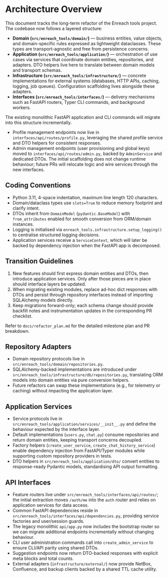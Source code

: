 # Architecture Overview

This document tracks the long-term refactor of the Enreach tools project. The
codebase now follows a layered structure:

- **Domain (`src/enreach_tools/domain/`)** — business entities, value objects, and
  domain-specific rules expressed as lightweight dataclasses. These types are
  transport-agnostic and free from persistence concerns.
- **Application (`src/enreach_tools/application/`)** — orchestration of use cases
  via services that coordinate domain entities, repositories, and adapters. DTO
  helpers live here to translate between domain models and transport schemas.
- **Infrastructure (`src/enreach_tools/infrastructure/`)** — concrete
  implementations for external systems (databases, HTTP APIs, caching, logging,
  job queues). Configuration scaffolding lives alongside these adapters.
- **Interfaces (`src/enreach_tools/interfaces/`)** — delivery mechanisms such as
  FastAPI routers, Typer CLI commands, and background workers.

The existing monolithic FastAPI application and CLI commands will migrate into
this structure incrementally.
- Profile management endpoints now live in `interfaces/api/routes/profile.py`, leveraging the shared profile service and DTO helpers for consistent responses.
- Admin management endpoints (user provisioning and global keys) moved to `interfaces/api/routes/admin.py`, backed by `AdminService` and dedicated DTOs.
 The initial scaffolding does not change runtime
behaviour; future PRs will relocate logic and wire services through the new
interfaces.

## Coding Conventions

- Python 3.11, 4-space indentation, maximum line length 120 characters.
- Domain/dataclass types use `slots=True` to reduce memory footprint and clarify
  intent.
- DTOs inherit from `DomainModel` (`pydantic.BaseModel`) with `from_attributes`
  enabled for smooth conversion from ORM/domain instances.
- Logging is initialised via `enreach_tools.infrastructure.setup_logging()` to
  centralise structured logging decisions.
- Application services receive a `ServiceContext`, which will later be backed by
  dependency injection when the FastAPI app is decomposed.

## Transition Guidelines

1. New features should first express domain entities and DTOs, then introduce
   application services. Only after those pieces are in place should interface
   layers be updated.
2. When migrating existing modules, replace ad-hoc dict responses with DTOs and
   persist through repository interfaces instead of importing SQLAlchemy models
   directly.
3. Keep migrations forward-only; each schema change should provide backfill
   notes and instrumentation updates in the corresponding PR checklist.

Refer to `docs/refactor_plan.md` for the detailed milestone plan and PR
breakdown.

## Repository Adapters

- Domain repository protocols live in `src/enreach_tools/domain/repositories.py`.
- SQLAlchemy-backed implementations are introduced under
  `src/enreach_tools/infrastructure/db/repositories.py`, translating ORM models
  into domain entities via pure conversion helpers.
- Future refactors can swap these implementations (e.g., for telemetry or
  caching) without impacting the application layer.

## Application Services

- Service protocols live in `src/enreach_tools/application/services/__init__.py` and
  define the behaviour expected by the interface layer.
- Default implementations (`users.py`, `chat.py`) consume repositories and return
  domain entities, keeping transport concerns decoupled.
- Factory helpers (`create_user_service`, `create_chat_history_service`) enable
  dependency injection from FastAPI/Typer modules while supporting custom
  repository providers in tests.
- DTO helpers in `src/enreach_tools/application/dto/` convert entities to
  response-ready Pydantic models, standardising API output formatting.

## API Interfaces

- Feature routers live under `src/enreach_tools/interfaces/api/routes/`; the
  initial extraction moves `/auth/me` into the `auth` router and relies on
  application services for data access.
- Common FastAPI dependencies reside in `src/enreach_tools/interfaces/api/dependencies.py`,
  providing service factories and user/session guards.
- The legacy monolithic `api/app.py` now includes the bootstrap router so we can
  migrate additional endpoints incrementally without changing behaviour.
- CLI user administration commands call into `create_admin_service` to ensure CLI/API parity using shared DTOs.
- Suggestion endpoints now return DTO-backed responses with explicit meta blocks and total counts.
- External adapters (`infrastructure/external/`) now provide NetBox, Confluence, and backup clients backed by a shared TTL cache utility.
